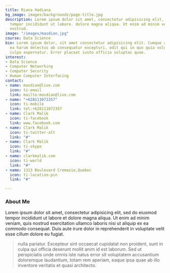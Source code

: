 ```yaml
---
title: Riana Hadiana
bg_image: images/backgrounds/page-title.jpg
description: Lorem ipsum dolor sit amet, consectetur adipisicing elit, sed do eiusmod
  tempor incididunt ut labore. dolore magna aliqua. Ut enim ad minim veniam, quis
  nostrud.
image: "/images/masdian.jpg"
course: Data Science
bio: Lorem ipsum dolor, sit amet consectetur adipisicing elit. Cumque accusamus tenetur
  ea harum delectus ab consequatur excepturi, odit qui in quo quia voluptate nam optio,
  culpa aspernatur. Error placeat iusto officia voluptas quae.
interest:
- Data Science
- Computer Networking
- Computer Security
- Human Computer Interfacing
contact:
- name: masdian@live.com
  icon: ti-email
  link: mailto:masdian@live.com
- name: "+628111072357"
  icon: ti-mobile
  link: tel:+628111072357
- name: Clark Malik
  icon: ti-facebook
  link: www.facebook.com
- name: Clark Malik
  icon: ti-twitter-alt
  link: "#"
- name: Clark Malik
  icon: ti-skype
  link: "#"
- name: clarkmalik.com
  icon: ti-world
  link: "#"
- name: 1313 Boulevard Cremazie,Quebec
  icon: ti-location-pin
  link: "#"

---
```

### About Me

Lorem ipsum dolor sit amet, consectetur adipisicing elit, sed do eiusmod tempor incididunt ut
labore et dolore magna aliqua. Ut enim ad minim veniam, quis nostrud exercitation ullamco laboris nisi ut aliquip ex ea commodo consequat. Duis aute irure dolor in reprehenderit in voluptate velit esse cillum dolore eu fugiat.

> nulla pariatur. Excepteur sint occaecat cupidatat non proident, sunt in culpa qui officia deserunt mollit
> anim id est laborum. Sed ut perspiciatis unde omnis iste natus error sit voluptatem accusantium doloremque
> laudantium, totam rem aperiam, eaque ipsa quae ab illo inventore veritatis et quasi architecto.